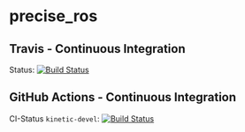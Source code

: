 precise_ros
===========

## Travis - Continuous Integration

Status: [![Build Status](https://travis-ci.com/mojin-robotics/precise_ros.svg?branch=kinetic-devel)](https://travis-ci.com/github/mojin-robotics/precise_ros)

## GitHub Actions - Continuous Integration

CI-Status ```kinetic-devel```: [![Build Status](https://github.com/mojin-robotics/precise_ros/workflows/CI/badge.svg?branch=kinetic-devel)](https://github.com/mojin-robotics/precise_ros/actions/workflows/main.yml?query=branch%3Akinetic-devel)
